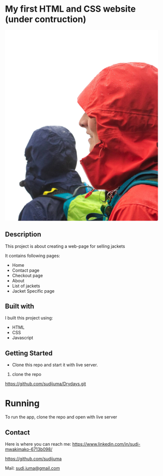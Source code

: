 # My first HTML and CSS website (under contruction)
![image](https://github.com/sudijuma/Drydays/blob/main/images/herobannerxl.png)

## Description

This project is about creating a web-page for selling jackets

It contains following pages:
- Home
- Contact page
- Checkout page
- About
- List of jackets
- Jacket Specific page



## Built with
I built this project using:
- HTML
- CSS
- Javascript

## Getting Started
- Clone this repo and start it with live server.
1. clone the repo

https://github.com/sudijuma/Drydays.git

# Running
To run the app, clone the repo and open with live server

## Contact

Here is where you can reach me:
https://www.linkedin.com/in/sudi-mwakimako-6713b098/

https://github.com/sudijuma

Mail:
sudi.juma@gmail.com



